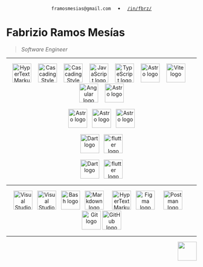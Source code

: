 <div align="center">
<!-- <img src="https://media.giphy.com/media/xTk9ZOk8WmSKQpFg1W/giphy.gif" width="50" /> -->


`framosmesias@gmail.com`
<img width="10" />
•
<img width="10" />
[`/in/fbrz/`](https://www.linkedin.com/in/fbrz/)
<!--[[`lorem.lorem`]()](url)-->
</div>

# Fabrizio Ramos Mesías

>  *Software Engineer*


---
<p align="center">
  <img src="https://skillicons.dev/icons?i=html" height="50" alt="HyperText Markup Language logo" title="HTML" />
  <img width="10" />
  <img src="https://skillicons.dev/icons?i=css" height="50" alt="Cascading Style Sheets logo" title="CSS" />
  <img width="10" />
  <img src="https://skillicons.dev/icons?i=sass" height="50" alt="Cascading Style Sheets logo" title="SASS" />
  <img width="10" />
  <img src="https://skillicons.dev/icons?i=js" height="50" alt="JavaScript logo" title="JavaScript" />
  <img width="10" />
  <img src="https://skillicons.dev/icons?i=ts" height="50" alt="TypeScript logo" title="TypeScript" />
  <img width="10" />
  <img src="https://api.iconify.design/devicon:ngrx.svg" height="50" alt="Astro logo" title="ngrx"  />
  <img width="10" />
  <img src="https://skillicons.dev/icons?i=vite" height="50" alt="Vite logo" title="Vite"  />
  <img width="10" />
  <img src="https://skillicons.dev/icons?i=angular" height="50" alt="Angular logo" title="Angular"  />
  <img width="10" />
  <img src="https://skillicons.dev/icons?i=astro" height="50" alt="Astro logo" title="Astro"  />
</p>

<p align="center">
  <img src="https://skillicons.dev/icons?i=mysql" height="50" alt="Astro logo" title="MySql"  />
  <img width="5" />
  <img src="https://skillicons.dev/icons?i=sqlite" height="50" alt="Astro logo" title="Sqlite"  />
  <img width="5" />
  <img src="https://skillicons.dev/icons?i=postgres" height="50" alt="Astro logo" title="Postgres"  />
</p>

<p align="center">
  <img src="https://skillicons.dev/icons?i=dart" height="50" alt="Dart logo" title="Dart" />
  <img width="5" />
  <img src="https://skillicons.dev/icons?i=flutter" height="50" alt="flutter logo" title="Flutter"  />
</p>
<p align="center">
  <img src="https://skillicons.dev/icons?i=java" height="50" alt="Dart logo" title="Java" />
  <img width="5" />
  <img src="https://skillicons.dev/icons?i=spring" height="50" alt="flutter logo" title="spring"  />
</p>

---
<p align="center">
  <img src="https://skillicons.dev/icons?i=vscode" height="50" alt="Visual Studio Code logo" title="Visual Studio Code"  />
  <img width="5" />
  <img src="https://api.iconify.design/logos:intellij-idea.svg?color=%23a349bc" height="50" alt="Visual Studio Code logo" title="Visual Studio Code"  />
  <img width="5" />  
  <img src="https://skillicons.dev/icons?i=bash" height="50" alt="Bash logo" title="Bash"  />
  <img width="5" />
  <img src="https://skillicons.dev/icons?i=md" height="50" alt="Markdown logo" title="Markdown" />
  <img width="15" />
  <img src="https://api.iconify.design/logos:notion-icon.svg" height="50" alt="HyperText Markup Language logo" title="Notion" />
  <img width="5" />
  <img src="https://skillicons.dev/icons?i=figma" height="50" alt="Figma logo" title="Figma" />
  <img width="15" />
  <img src="https://skillicons.dev/icons?i=postman" height="50" alt="Postman logo" title="Postman"  />
  <img width="15" />
  <img src="https://skillicons.dev/icons?i=git" height="50" alt="Git logo" title="Git"  />
  <img src="https://skillicons.dev/icons?i=github" height="50" alt="GitHub logo" title="GitHub"  />
</p>

---
<div align="end">
<img src="https://media.giphy.com/media/v1.Y2lkPTc5MGI3NjExcGZ3ejVqcXhyYzRnZmNxbHNmYmR5azkwM3g2aHFxZWs5b2NzM3NocSZlcD12MV9zdGlja2Vyc19zZWFyY2gmY3Q9dHM/hS42TuYYnANLFR9IRQ/giphy.gif" width="50" />
</div>


